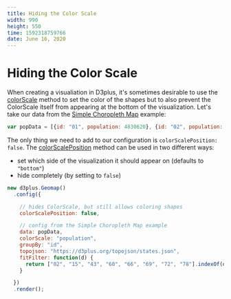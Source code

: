 ```yaml
---
title: Hiding the Color Scale
width: 990
height: 550
time: 1592318759766
date: June 16, 2020
---
```


[height]: 550

# Hiding the Color Scale

When creating a visualiation in D3plus, it's sometimes desirable to use the [colorScale](https://d3plus.org/docs/#Viz.colorScale) method to set the color of the shapes but to also prevent the ColorScale itself from appearing at the bottom of the visualization. Let's take our data from the [Simple Choropleth Map](http://d3plus.org/examples/d3plus-geomap/getting-started/) example:

```js
var popData = [{id: "01", population: 4830620}, {id: "02", population: 733375}, {id: "04", population: 6641928}, {id: "05", population: 2958208}, {id: "06", population: 38421464}, {id: "08", population: 5278906}, {id: "09", population: 3593222}, {id: "10", population: 926454}, {id: "11", population: 647484}, {id: "12", population: 19645772}, {id: "13", population: 10006693}, {id: "15", population: 1406299}, {id: "16", population: 1616547}, {id: "17", population: 12873761}, {id: "18", population: 6568645}, {id: "19", population: 3093526}, {id: "20", population: 2892987}, {id: "21", population: 4397353}, {id: "22", population: 4625253}, {id: "23", population: 1329100}, {id: "24", population: 5930538}, {id: "25", population: 6705586}, {id: "26", population: 9900571}, {id: "27", population: 5419171}, {id: "28", population: 2988081}, {id: "29", population: 6045448}, {id: "30", population: 1014699}, {id: "31", population: 1869365}, {id: "32", population: 2798636}, {id: "33", population: 1324201}, {id: "34", population: 8904413}, {id: "35", population: 2084117}, {id: "36", population: 19673174}, {id: "37", population: 9845333}, {id: "38", population: 721640}, {id: "39", population: 11575977}, {id: "40", population: 3849733}, {id: "41", population: 3939233}, {id: "42", population: 12779559}, {id: "44", population: 1053661}, {id: "45", population: 4777576}, {id: "46", population: 843190}, {id: "47", population: 6499615}, {id: "48", population: 26538614}, {id: "49", population: 2903379}, {id: "50", population: 626604}, {id: "51", population: 8256630}, {id: "53", population: 6985464}, {id: "54", population: 1851420}, {id: "55", population: 5742117}, {id: "56", population: 579679}, {id: "72", population: 3583073}];
```

The only thing we need to add to our configuration is `colorScalePosition: false`. The [colorScalePosition](https://d3plus.org/docs/#Viz.colorScalePosition) method can be used in two different ways:

* set which side of the visualization it should appear on (defaults to `"bottom"`)
* hide completely (by setting to `false`)

```js
new d3plus.Geomap()
  .config({

    // hides ColorScale, but still allows coloring shapes
    colorScalePosition: false,

    // config from the Simple Choropleth Map example
    data: popData,
    colorScale: "population",
    groupBy: "id",
    topojson: "https://d3plus.org/topojson/states.json",
    fitFilter: function(d) {
      return ["02", "15", "43", "60", "66", "69", "72", "78"].indexOf(d.id) < 0;
    }

  })
  .render();
```
